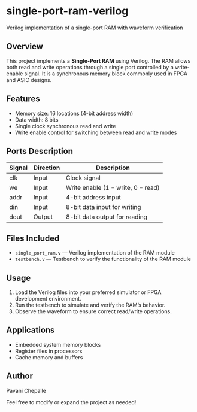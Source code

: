 # single-port-ram-verilog
Verilog implementation of a single-port RAM with waveform verification

## Overview
This project implements a **Single-Port RAM** using Verilog. The RAM allows both read and write operations through a single port controlled by a write-enable signal. It is a synchronous memory block commonly used in FPGA and ASIC designs.

## Features
- Memory size: 16 locations (4-bit address width)
- Data width: 8 bits
- Single clock synchronous read and write
- Write enable control for switching between read and write modes

## Ports Description

| Signal | Direction | Description                    |
|--------|-----------|-------------------------------|
| clk    | Input     | Clock signal                  |
| we     | Input     | Write enable (1 = write, 0 = read) |
| addr   | Input     | 4-bit address input           |
| din    | Input     | 8-bit data input for writing |
| dout   | Output    | 8-bit data output for reading|

## Files Included
- `single_port_ram.v` — Verilog implementation of the RAM module
- `testbench.v` — Testbench to verify the functionality of the RAM module

## Usage
1. Load the Verilog files into your preferred simulator or FPGA development environment.
2. Run the testbench to simulate and verify the RAM’s behavior.
3. Observe the waveform to ensure correct read/write operations.

## Applications
- Embedded system memory blocks
- Register files in processors
- Cache memory and buffers

## Author
Pavani Chepalle

Feel free to modify or expand the project as needed!




